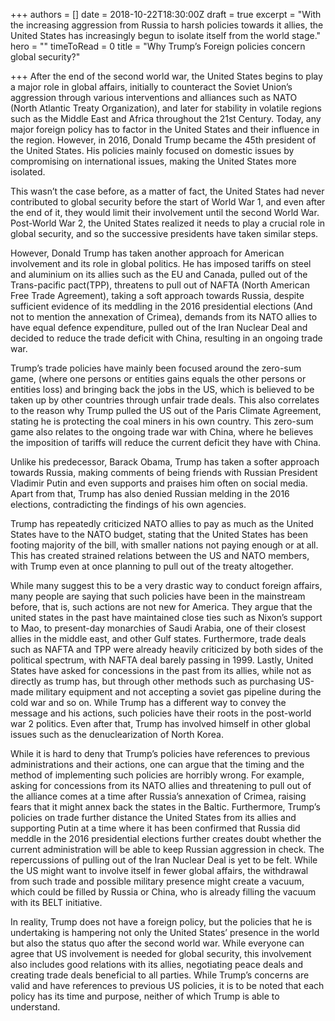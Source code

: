 +++
authors = []
date = 2018-10-22T18:30:00Z
draft = true
excerpt = "With the increasing aggression from Russia to harsh policies towards it allies, the United States has increasingly begun to isolate itself from the world stage."
hero = ""
timeToRead = 0
title = "Why Trump’s Foreign policies concern global security?"

+++
After the end of the second world war, the United States begins to play a major role in global affairs, initially to counteract the Soviet Union’s aggression through various interventions and alliances such as NATO (North Atlantic Treaty Organization), and later for stability in volatile regions such as the Middle East and Africa throughout the 21st Century. Today, any major foreign policy has to factor in the United States and their influence in the region. However, in 2016, Donald Trump became the 45th president of the United States. His policies mainly focused on domestic issues by compromising on international issues, making the United States more isolated.

This wasn’t the case before, as a matter of fact, the United States had never contributed to global security before the start of World War 1, and even after the end of it, they would limit their involvement until the second World War. Post-World War 2, the United States realized it needs to play a crucial role in global security, and so the successive presidents have taken similar steps.

However, Donald Trump has taken another approach for American involvement and its role in global politics. He has imposed tariffs on steel and aluminium on its allies such as the EU and Canada, pulled out of the Trans-pacific pact(TPP), threatens to pull out of NAFTA (North American Free Trade Agreement), taking a soft approach towards Russia, despite sufficient evidence of its meddling in the 2016 presidential elections (And not to mention the annexation of Crimea), demands from its NATO allies to have equal defence expenditure, pulled out of the Iran Nuclear Deal and decided to reduce the trade deficit with China, resulting in an ongoing trade war.

Trump’s trade policies have mainly been focused around the zero-sum game, (where one persons or entities gains equals the other persons or entities loss) and bringing back the jobs in the US, which is believed to be taken up by other countries through unfair trade deals. This also correlates to the reason why Trump pulled the US out of the Paris Climate Agreement, stating he is protecting the coal miners in his own country. This zero-sum game also relates to the ongoing trade war with China, where he believes the imposition of tariffs will reduce the current deficit they have with China.

Unlike his predecessor, Barack Obama, Trump has taken a softer approach towards Russia, making comments of being friends with Russian President Vladimir Putin and even supports and praises him often on social media. Apart from that, Trump has also denied Russian melding in the 2016 elections, contradicting the findings of his own agencies.

Trump has repeatedly criticized NATO allies to pay as much as the United States have to the NATO budget, stating that the United States has been footing majority of the bill, with smaller nations not paying enough or at all. This has created strained relations between the US and NATO members, with Trump even at once planning to pull out of the treaty altogether.

While many suggest this to be a very drastic way to conduct foreign affairs, many people are saying that such policies have been in the mainstream before, that is, such actions are not new for America. They argue that the united states in the past have maintained close ties such as Nixon’s support to Mao, to present-day monarchies of Saudi Arabia, one of their closest allies in the middle east, and other Gulf states. Furthermore, trade deals such as NAFTA and TPP were already heavily criticized by both sides of the political spectrum, with NAFTA deal barely passing in 1999. Lastly, United States have asked for concessions in the past from its allies, while not as directly as trump has, but through other methods such as purchasing US-made military equipment and not accepting a soviet gas pipeline during the cold war and so on. While Trump has a different way to convey the message and his actions, such policies have their roots in the post-world war 2 politics. Even after that, Trump has involved himself in other global issues such as the denuclearization of North Korea.

While it is hard to deny that Trump’s policies have references to previous administrations and their actions, one can argue that the timing and the method of implementing such policies are horribly wrong. For example, asking for concessions from its NATO allies and threatening to pull out of the alliance comes at a time after Russia’s annexation of Crimea, raising fears that it might annex back the states in the Baltic. Furthermore, Trump’s policies on trade further distance the United States from its allies and supporting Putin at a time where it has been confirmed that Russia did meddle in the 2016 presidential elections further creates doubt whether the current administration will be able to keep Russian aggression in check. The repercussions of pulling out of the Iran Nuclear Deal is yet to be felt. While the US might want to involve itself in fewer global affairs, the withdrawal from such trade and possible military presence might create a vacuum, which could be filled by Russia or China, who is already filling the vacuum with its BELT initiative.

In reality, Trump does not have a foreign policy, but the policies that he is undertaking is hampering not only the United States’ presence in the world but also the status quo after the second world war. While everyone can agree that US involvement is needed for global security, this involvement also includes good relations with its allies, negotiating peace deals and creating trade deals beneficial to all parties. While Trump’s concerns are valid and have references to previous US policies, it is to be noted that each policy has its time and purpose, neither of which Trump is able to understand.